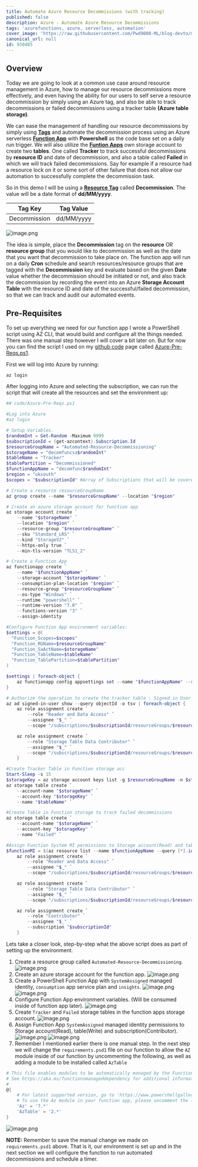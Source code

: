 ```yaml
---
title: Automate Azure Resource Decommissions (with tracking)
published: false
description: Azure - Automate Azure Resource Decommissions
tags: 'azurefunctions, azure, serverless, automation'
cover_image: 'https://raw.githubusercontent.com/Pwd9000-ML/blog-devto/main/Azure-Automated-Resource-Decommissions/assets/mainfunc.png'
canonical_url: null
id: 930485
---
```


## Overview

Today we are going to look at a common use case around resource management in Azure, how to manage our resource decommissions more effectively, and even having the ability for our users to self serve a resource decommission by simply using an Azure tag, and also be able to track decommissions or failed decommissions using a tracker table **(Azure table storage)**.

We can ease the management of handling our resource decommissions by simply using **[Tags](https://docs.microsoft.com/en-us/azure/azure-resource-manager/management/tag-resources?tabs=json)** and automate the decommission process using an Azure serverless **[Function App](https://docs.microsoft.com/en-us/azure/azure-functions/functions-overview)** with **Powershell** as the code base set on a daily run trigger. We will also utilize the **[Funtion Apps](https://docs.microsoft.com/en-us/azure/azure-functions/functions-overview)** own storage account to create two **tables**. One called **Tracker** to track successful decommissions by **resource ID** and date of decommission, and also a table called **Failed** in which we will track failed decommissions. Say for example if a resource had a resource lock on it or some sort of other failure that does not allow our automation to successfully complete the decommission task.

So in this demo I will be using a **[Resource Tag](https://docs.microsoft.com/en-us/azure/azure-resource-manager/management/tag-resources?tabs=json)** called **Decommission**. The value will be a date format of **dd/MM/yyyy**.

| Tag Key      | Tag Value  |
| ------------ | ---------- |
| Decommission | dd/MM/yyyy |

![image.png](https://raw.githubusercontent.com/Pwd9000-ML/blog-devto/main/posts/Azure-Automated-Resource-Decommissions/assets/date_Tag.png)

The idea is simple, place the **Decommission** tag on the **resource** OR **resource group** that you would like to decommission as well as the date that you want that decommission to take place on. The function app will run on a daily **Cron** schedule and search resources/resource groups that are tagged with the **Decommission** key and evaluate based on the given **Date** value whether the decommission should be initiated or not, and also track the decommission by recording the event into an Azure **Storage Account Table** with the resource ID and date of the successful/failed decommission, so that we can track and audit our automated events.

## Pre-Requisites

To set up everything we need for our function app I wrote a PowerShell script using AZ CLI, that would build and configure all the things needed. There was one manual step however I will cover a bit later on. But for now you can find the script I used on my [github code](https://github.com/Pwd9000-ML/blog-devto/tree/main/posts/Azure-Automated-Resource-Decommissions/code) page called [Azure-Pre-Reqs.ps1](https://github.com/Pwd9000-ML/blog-devto/blob/main/posts/Azure-Automated-Resource-Decommissions/code/Azure-Pre-Reqs.ps1).  

First we will log into Azure by running:  

```powershell
az login
```

After logging into Azure and selecting the subscription, we can run the script that will create all the resources and set the environment up:  

```powershell
## code/Azure-Pre-Reqs.ps1

#Log into Azure
#az login

# Setup Variables.
$randomInt = Get-Random -Maximum 9999
$subscriptionId = (get-azcontext).Subscription.Id
$resourceGroupName = "Automated-Resource-Decommissioning"
$storageName = "decomfuncsa$randomInt"
$tableName = "Tracker"
$tablePartition = "Decommissioned"
$functionAppName = "decomfunc$randomInt"
$region = "uksouth"
$scopes = "$subscriptionId" #Array of Subscriptions that will be covered by automate decommissioning e.g: "$subscriptionId1, $subscriptionId2"

# Create a resource resourceGroupName
az group create --name "$resourceGroupName" --location "$region"

# Create an azure storage account for function app
az storage account create `
    --name "$storageName" `
    --location "$region" `
    --resource-group "$resourceGroupName" `
    --sku "Standard_LRS" `
    --kind "StorageV2" `
    --https-only true `
    --min-tls-version "TLS1_2"

# Create a Function App
az functionapp create `
    --name "$functionAppName" `
    --storage-account "$storageName" `
    --consumption-plan-location "$region" `
    --resource-group "$resourceGroupName" `
    --os-type "Windows" `
    --runtime "powershell" `
    --runtime-version "7.0" `
    --functions-version "3" `
    --assign-identity

#Configure Function App environment variables:
$settings = @(
  "Function_Scopes=$scopes"  
  "Function_RGName=$resourceGroupName"
  "Function_SaActName=$storageName"
  "Function_TableName=$tableName"
  "Function_TablePartition=$tablePartition"
)

$settings | foreach-object {
    az functionapp config appsettings set --name "$functionAppName" --resource-group "$resourceGroupName" --settings """$_"""
}

# Authorize the operation to create the tracker table - Signed in User
az ad signed-in-user show --query objectId -o tsv | foreach-object {
    az role assignment create `
        --role "Reader and Data Access" `
        --assignee "$_" `
        --scope "/subscriptions/$subscriptionId/resourceGroups/$resourceGroupName/providers/Microsoft.Storage/storageAccounts/$storageName"

    az role assignment create `
        --role "Storage Table Data Contributor" `
        --assignee "$_" `
        --scope "/subscriptions/$subscriptionId/resourceGroups/$resourceGroupName/providers/Microsoft.Storage/storageAccounts/$storageName"
    }

#Create Tracker Table in Function storage acc
Start-Sleep -s 15
$storageKey = az storage account keys list -g $resourceGroupName -n $storageName --query [0].value -o tsv
az storage table create `
    --account-name "$storageName" `
    --account-key "$storageKey" `
    --name "$tableName" `

#Create Table in Function storage to track failed decommissions
az storage table create `
    --account-name "$storageName" `
    --account-key "$storageKey" `
    --name "Failed" `

#Assign Function System MI permissions to Storage account(Read) and table(Write) and contributor to subscription to be able to do decommissions
$functionMI = $(az resource list --name $functionAppName --query [*].identity.principalId --out tsv)| foreach-object {
    az role assignment create `
        --role "Reader and Data Access" `
        --assignee "$_" `
        --scope "/subscriptions/$subscriptionId/resourceGroups/$resourceGroupName/providers/Microsoft.Storage/storageAccounts/$storageName" `

    az role assignment create `
        --role "Storage Table Data Contributor" `
        --assignee "$_" `
        --scope "/subscriptions/$subscriptionId/resourceGroups/$resourceGroupName/providers/Microsoft.Storage/storageAccounts/$storageName/tableServices/default/tables/blogs"

    az role assignment create `
        --role "Contributor" `
        --assignee "$_" `
        --subscription "$subscriptionId"
    }
```

Lets take a closer look, step-by-step what the above script does as part of setting up the environment.

1. Create a resource group called `Automated-Resource-Decommissioning`. ![image.png](https://raw.githubusercontent.com/Pwd9000-ML/blog-devto/main/posts/Azure-Automated-Resource-Decommissions/assets/rg.png)
2. Create an azure storage account for the function app. ![image.png](https://raw.githubusercontent.com/Pwd9000-ML/blog-devto/main/posts/Azure-Automated-Resource-Decommissions/assets/funcsa.png)
3. Create a PowerShell Function App with `SystemAssigned` managed identity, `consumption` app service plan and `insights`. ![image.png](https://raw.githubusercontent.com/Pwd9000-ML/blog-devto/main/posts/Azure-Automated-Resource-Decommissions/assets/func.png) ![image.png](https://raw.githubusercontent.com/Pwd9000-ML/blog-devto/main/posts/Azure-Automated-Resource-Decommissions/assets/funcmi1.png)
4. Configure Function App environment variables. (Will be consumed inside of function app later). ![image.png](https://raw.githubusercontent.com/Pwd9000-ML/blog-devto/main/posts/Azure-Automated-Resource-Decommissions/assets/funcappsettings1.png)
5. Create `Tracker` and `Failed` storage tables in the function apps storage account. ![image.png](https://raw.githubusercontent.com/Pwd9000-ML/blog-devto/main/posts/Azure-Automated-Resource-Decommissions/assets/satabbles1.png)
6. Assign Function App `SystemAssigned` managed identity permissions to Storage account(Read), table(Write) and subscription(Contributor). ![image.png](https://raw.githubusercontent.com/Pwd9000-ML/blog-devto/main/posts/Azure-Automated-Resource-Decommissions/assets/sarbac1.png) ![image.png](https://raw.githubusercontent.com/Pwd9000-ML/blog-devto/main/posts/Azure-Automated-Resource-Decommissions/assets/subrbac1.png)
7. Remember I mentioned earlier there is one manual step. In the next step we will change the `requirements.psd1` file on our function to allow the `AZ` module inside of our function by uncommenting the following, as well as adding a module to be installed called `AzTable`  

```powershell
# This file enables modules to be automatically managed by the Functions service.
# See https://aka.ms/functionsmanageddependency for additional information.
#
@{
    # For latest supported version, go to 'https://www.powershellgallery.com/packages/Az'. 
    # To use the Az module in your function app, please uncomment the line below.
    'Az' = '7.*'
    'AzTable' = '2.*'
}
```

![image.png](https://raw.githubusercontent.com/Pwd9000-ML/blog-devto/main/posts/Azure-Automated-Resource-Decommissions/assets/manual1.png)

**NOTE:** Remember to save the manual change we made on `requirements.psd1` above. That is it, our environment is set up and in the next section we will configure the function to run automated decommissions and schedule a timer.
